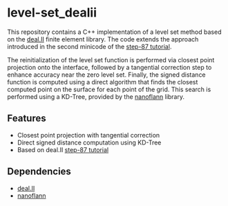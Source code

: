 # level-set_dealii
This repository contains a C++ implementation of a level set method based on the [deal.II](https://www.dealii.org) finite element library. The code extends the approach introduced in the second minicode of the [step-87 tutorial](https://www.dealii.org/current/doxygen/deal.II/step_87.html).

The reinitialization of the level set function is performed via closest point projection onto the interface, followed by a tangential correction step to enhance accuracy near the zero level set. Finally, the signed distance function is computed using a direct algorithm that finds the closest computed point on the surface for each point of the grid. This search is performed using a KD-Tree, provided by the [nanoflann](https://github.com/jlblancoc/nanoflann.git) library.

## Features
- Closest point projection with tangential correction
- Direct signed distance computation using KD-Tree
- Based on deal.II [step-87 tutorial](https://www.dealii.org/current/doxygen/deal.II/step_87.html)
  
## Dependencies
- [deal.II](https://www.dealii.org)
- [nanoflann](https://github.com/jlblancoc/nanoflann.git)




